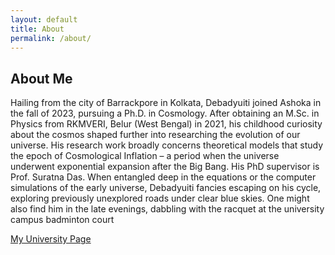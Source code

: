 ```yaml
---
layout: default
title: About
permalink: /about/
---
```

## About Me

Hailing from the city of Barrackpore in Kolkata, Debadyuiti joined Ashoka in the fall of 2023, pursuing a Ph.D. in Cosmology. After obtaining an M.Sc. in Physics from RKMVERI, Belur (West Bengal) in 2021, his childhood curiosity about the cosmos shaped further into researching the evolution of our universe. His research work broadly concerns theoretical models that study the epoch of Cosmological Inflation – a period when the universe underwent exponential expansion after the Big Bang. His PhD supervisor is Prof. Suratna Das. When entangled deep in the equations or the computer simulations of the early universe, Debadyuiti fancies escaping on his cycle, exploring previously unexplored roads under clear blue skies. One might also find him in the late evenings, dabbling with the racquet at the university campus badminton court

[My University Page](https://www.ashoka.edu.in/profile/debadyuiti-ghosh/)
